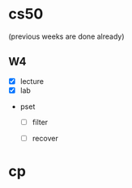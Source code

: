 # cs50
(previous weeks are done already)
## W4
- [x] lecture
- [x] lab
- pset
    - [ ] filter
    - [ ] recover






# cp
